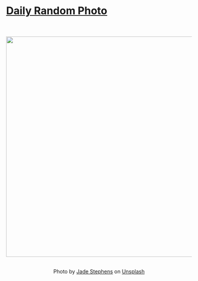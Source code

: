 # [Daily Random Photo](https://www.dailyrandomphoto.com/)

<div align="center">
  <br>
  <br>
  <a href="https://www.dailyrandomphoto.com/p/2021/2021-10-27/"><img src="https://images.unsplash.com/photo-1565771050301-5ce4c8fd5add?crop=entropy&cs=tinysrgb&fit=max&fm=jpg&ixid=Mnw3NzUwOHwwfDF8cmFuZG9tfHx8fHx8fHx8MTYzNTI5Mzg0MA&ixlib=rb-1.2.1&q=80&w=1080" width="600px"></a>
  <br>
  <br>
  <p class="has-text-grey">Photo by <a href="https://unsplash.com/@jadestephens?utm_source=Daily%20Random%20Photo&amp;utm_medium=referral" target="_blank" rel="noopener noreferrer">Jade Stephens</a> on <a href="https://unsplash.com/photos/cvwartys6zc?utm_source=Daily%20Random%20Photo&amp;utm_medium=referral" target="_blank" rel="noopener noreferrer">Unsplash</a></p>
</div>

